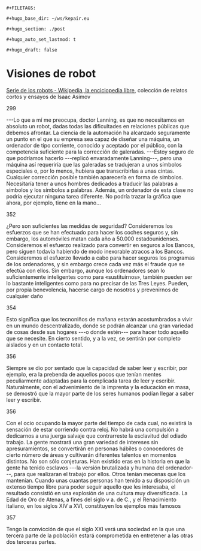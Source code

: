 ```{=org}
#+FILETAGS: 
```
```{=org}
#+hugo_base_dir: ~/ws/kepair.eu
```
```{=org}
#+hugo_section: ./post
```
```{=org}
#+hugo_auto_set_lastmod: t
```
```{=org}
#+hugo_draft: false
```
# Visiones de robot

[Serie de los robots - Wikipedia, la enciclopedia
libre](https://es.wikipedia.org/wiki/Serie_de_los_robots), colección de
relatos cortos y ensayos de Isaac Asimov

299

---Lo que a mí me preocupa, doctor Lanning, es que no necesitamos en
absoluto un robot, dadas todas las dificultades en relaciones públicas
que debemos afrontar. La ciencia de la automación ha alcanzado
seguramente un punto en el que su empresa sea capaz de diseñar una
máquina, un ordenador de tipo corriente, conocido y aceptado por el
público, con la competencia suficiente para la corrección de galeradas.
---Estoy seguro de que podríamos hacerlo ---replicó envaradamente
Lanning---, pero una máquina así requeriría que las galeradas se
tradujeran a unos símbolos especiales o, por lo menos, hubiera que
transcribirlas a unas cintas. Cualquier corrección posible también
aparecería en forma de símbolos. Necesitaría tener a unos hombres
dedicados a traducir las palabras a símbolos y los símbolos a palabras.
Además, un ordenador de esta clase no podría ejecutar ninguna tarea
diferente. No podría trazar la gráfica que ahora, por ejemplo, tiene en
la mano...

352

¿Pero son suficientes las medidas de seguridad? Consideremos los
esfuerzos que se han efectuado para hacer los coches seguros y, sin
embargo, los automóviles matan cada año a 50.000 estadounidenses.
Consideremos el esfuerzo realizado para convertir en seguros a los
Bancos, pero siguen todavía habiendo de modo inexorable atracos a los
Bancos. Consideremos el esfuerzo llevado a cabo para hacer seguros los
programas de los ordenadores, y sin embargo crece cada vez más el fraude
que se efectúa con ellos. Sin embargo, aunque los ordenadores sean lo
suficientemente inteligentes como para «sustituirnos», también pueden
ser lo bastante inteligentes como para no precisar de las Tres Leyes.
Pueden, por propia benevolencia, hacerse cargo de nosotros y prevenirnos
de cualquier daño

354

Esto significa que los tecnoniños de mañana estarán acostumbrados a
vivir en un mundo descentralizado, donde se podrán alcanzar una gran
variedad de cosas desde sus hogares ---o donde estén--- para hacer todo
aquello que se necesite. En cierto sentido, y a la vez, se sentirán por
completo aislados y en un contacto total.

356

Siempre se dio por sentado que la capacidad de saber leer y escribir,
por ejemplo, era la prebenda de aquellos pocos que tenían mentes
peculiarmente adaptadas para la complicada tarea de leer y escribir.
Naturalmente, con el advenimiento de la imprenta y la educación en masa,
se demostró que la mayor parte de los seres humanos podían llegar a
saber leer y escribir.

356

Con el ocio ocupando la mayor parte del tiempo de cada cual, no existirá
la sensación de estar corriendo contra reloj. No habrá una compulsión a
dedicarnos a una juerga salvaje que contrarreste la esclavitud del
odiado trabajo. La gente mostrará una gran variedad de intereses sin
apresuramientos, se convertirán en personas hábiles o conocedores de
cierto número de áreas y cultivarán diferentes talentos en momentos
distintos. No son sólo conjeturas. Han existido eras en la historia en
que la gente ha tenido esclavos ---la versión brutalizada y humana del
ordenador---, para que realizaran el trabajo por ellos. Otros tenían
mecenas que los mantenían. Cuando unas cuantas personas han tenido a su
disposición un extenso tiempo libre para poder seguir aquello que les
interesaba, el resultado consistió en una explosión de una cultura muy
diversificada. La Edad de Oro de Atenas, a fines del siglo v a. de C., y
el Renacimiento italiano, en los siglos XIV a XVI, constituyen los
ejemplos más famosos

357

Tengo la convicción de que el siglo XXI verá una sociedad en la que una
tercera parte de la población estará comprometida en entretener a las
otras dos terceras partes.
